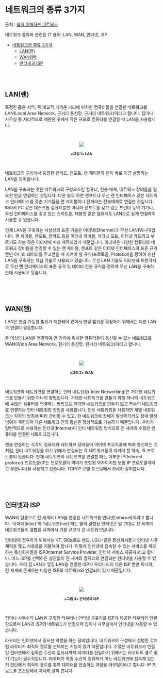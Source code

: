 # 네트워크의 종류 3가지

출처 : [쉽게 이해하는 네트워크](https://better-together.tistory.com/45?category=887984)

네트워크 종류와 관련된 IT 용어: LAN, WAN, 인터넷, ISP

- [네트워크의 종류 3가지](#네트워크의-종류-3가지)
  - [LAN(랜)](#lan랜)
  - [WAN(왠)](#wan왠)
  - [인터넷과 ISP](#인터넷과-isp)

<br/><br/>

## LAN(랜)
특정한 좁은 지역, 즉 비교적 가까운 거리에 위치한 컴퓨터들을 연결한 네트워크를 LAN(Local Area Network, 근거리 통신망, 근거리 네트워크)이라고 합니다. 집이나 사무실 등 지리적으로 제한된 곳에서 작은 규모로 컴퓨터를 연결할 때 LAN을 사용합니다.

<br/><p align = "center">
<img src = "https://img1.daumcdn.net/thumb/R1280x0/?scode=mtistory2&fname=https%3A%2F%2Fblog.kakaocdn.net%2Fdn%2Fb9MWhO%2FbtqLLHz0rSd%2FDr7OkoJ9QzFLmtFw4zQIck%2Fimg.png">
</p>
<p align = "center">
<sup><b><그림 1> LAN</b></sup>
</p><br/>


네트워크의 구성에서 등장한 랜카드, 랜포트, 랜 케이블의 랜이 바로 지금 설명하는 LAN을 의미합니다.

LAN을 구축하는 것은 네트워크의 구성요소인 컴퓨터, 전송 매체, 네트워크 장비들을 필요한 만큼 연결하는 것입니다. 다른 말로 하면 랜포트나 무선 랜 인터페이스 같은 네트워크 인터페이스를 갖춘 기기들을 랜 케이블이나 전파라는 전송매체로 연결한 것입니다. 따라서 PC 같은 데스크톱 컴퓨터뿐만 아니라 랜포트를 갖고 있는 프린터 등의 기기나, 무선 인터페이스를 갖고 있는 스마트폰, 태블릿 같은 컴퓨터도 LAN으로 쉽게 연결하여 사용할 수 있습니다.

현재 LAN을 구축하는 사실상의 표준 기술은 이더넷(Ethernet)과 무선 LAN(Wi-Fi)입니다. 랜 케이블, 랜포트, 랜카드 등을 이더넷 케이블, 이더넷 포트, 이더넷 카드라고 부르기도 하는 것은 이더넷에 따라 제작되었기 때문입니다. 이더넷은 다양한 컴퓨터와 네트워크 장비들을 연결할 수 있는 랜 케이블, 랜포트 같은 이더넷 인터페이스의 표준 규격뿐만 아니라 데이터를 주고받을 때 지켜야 할 규칙(프로토콜, Protocol)을 정하여 유선 LAN을 구축하는 핵심 기술로 사용되고 있습니다. 무선 LAN 기술도 이더넷과 마찬가지로 무선 랜 인터페이스의 표준 규격 및 데이터 전송 규칙을 정하여 무선 LAN을 구축하는데 사용되고 있습니다. 




<br/><br/><br/>

## WAN(왠)
LAN은 연결 가능한 범위가 제한되어 있어서 연결 범위를 확장하기 위해서는 다른 LAN과 연결이 필요합니다.

둘 이상의 LAN을 연결하여 먼 거리에 위치한 컴퓨터들이 통신할 수 있는 네트워크를 WAN(Wide Area Network, 원거리 통신망, 원거리 네트워크)이라고 합니다.

<br/><p align = "center">
<img src = "https://img1.daumcdn.net/thumb/R1280x0/?scode=mtistory2&fname=https%3A%2F%2Fblog.kakaocdn.net%2Fdn%2Fbldjm2%2FbtqLGZalBAP%2FoViwSwSPVbeGAnTkJd13Mk%2Fimg.png">
</p>
<p align = "center">
<sup><b><그림 2> WAN</b></sup>
</p><br/>

네트워크와 네트워크를 연결하는 인터 네트워킹( Inter Networking)은 거대한 네트워크를 만들기 위한 하나의 방법입니다. 거대한 네트워크를 만들기 위해 하나의 네트워크에 수많은 컴퓨터를 연결하는 방법으로 거대한 네트워크를 만들지 않고 복수의 네트워크를 연결하는 인터 네트워킹 방법을 사용합니다. 인터 네트워킹을 사용하면 개별 네트워크는 각각의 방침에 따라 관리할 수 있고, 한 네트워크에 장애가 발생하더라도 장애 발생 범위가 제한되어 다른 네트워크 간의 통신은 정상적으로 가능하기 때문입니다. 우리가 일반적으로 사용하는 인터넷(Internet)이 인터 네트워킹 방식으로 전 세계의 수많은 컴퓨터를 연결한 네트워크입니다.

랜을 연결하는 각각의 컴퓨터와 네트워크 장비들이 이더넷 프로토콜에 따라 통신하는 것처럼, 인터 네트워킹을 하기 위해서 연결되는 각 네트워크들이 지켜야 할 약속, 즉 프로토콜이 있습니다. 현재 네트워크와 네트워크를 연결할 때는 대부분 IP(Internet protocol) 프로토콜(IP는 프로토콜의 의미가 포함된 약자이지만 보통 IP 프로토콜이라고 부릅니다)을 사용하고 있습니다. TCP/IP 모델 포스팅에서 자세히 살펴봅니다.




<br/><br/><br/>

## 인터넷과 ISP
WAN의 일종으로 전 세계의 LAN을 연결한 네트워크를 인터넷(Internet)이라고 합니다. '사이에(inter)'와 '네트워크(net)'라는 말이 결합된 인터넷은 말 그대로 전 세계의 네트워크들이 결합된 세계에서 가장 규모가 큰 네트워크입니다.

인터넷에 접속하기 위해서는 KT, SK브로드 밴드, LGU+같은 통신회사들과 인터넷 사용 계약을 맺고 사용료를 지불해야 합니다. 이렇게 인터넷에 접속할 수 있는 서비스를 제공하는 통신회사들을 ISP(Internet Service Provider, 인터넷 서비스 제공자)라고 합니다. 어느 ISP를 선택하든 상관없이 전 세계의 컴퓨터와 연결되는 인터넷을 사용할 수 있습니다. 우리 집 LAN과 옆집 LAN을 연결한 ISP가 우리나라의 다른 ISP 뿐만 아니라, 전 세계에 존재하는 다양한 ISP의 네트워크와 연결되어 있기 때문입니다.

<br/><p align = "center">
<img src = "https://img1.daumcdn.net/thumb/R1280x0/?scode=mtistory2&fname=https%3A%2F%2Fblog.kakaocdn.net%2Fdn%2FbjZ4jC%2FbtqLLHUj5ra%2Fqu5iHlT5UrhtAID9yNlQ41%2Fimg.png">
</p>
<p align = "center">
<sup><b><그림 3> 인터넷과 ISP</b></sup>
</p><br/>

집이나 사무실의 LAN을 구축한 라우터나 인터넷 공유기를 ISP가 제공한 라우터와 연결함으로써 LAN과 ISP의 네트워크가 연결되어 집이나 사무실에서 인터넷을 사용할 수 있습니다.

라우터는 인터넷에서 중요한 역할을 하는 장비입니다. 네트워크의 구성에서 설명한 것처럼 라우터가 최적의 경로를 선택하는 기능이 있기 때문입니다. 수많은 네트워크가 연결된 인터넷에서 정확한 수신지 컴퓨터까지 데이터를 전달하기 위해서는 라우터의 경로 찾기 기능이 필수적입니다. 라우터가 최종 수신지 컴퓨터가 어느 네트워크에 접속해 있는지 판단해서 최적의 경로를 찾아 데이터를 전송하는 과정을 라우팅이라고 합니다. IP 프로토콜 포스팅에서 자세히 살펴 봅니다.